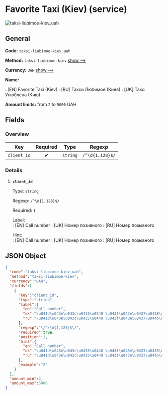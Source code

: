 
# Favorite Taxi (Kiev) (service) 
![taksi-liubimoe-kiev_uah](https://static.openfintech.io/payout_methods/taksi-liubimoe-kiev_uah/logo.svg?w=400&c=v0.59.26#w24)  

## General 
 
**Code:** `taksi-liubimoe-kiev_uah` 
 
**Method:** `taksi-liubimoe-kiev` [show -->](/payout-methods/taksi-liubimoe-kiev/) 
 
**Currency:** `UAH` [show -->](/currencies/UAH/) 
 
**Name:** 
 
:	[EN] Favorite Taxi (Kiev) 
:	[RU] Такси Любимое (Киев) 
:	[UK] Таксі Улюблена (Київ) 
 
**Amount limits:** from `2` to `5000` UAH 

## Fields 

### Overview 

|Key|Required|Type|Regexp| 
|:---:|:---:|:---:|:---:| 
|`client_id`|✔|`string`|`/^\d{1,128}$/`| 
 

### Details 
 
1. **`client_id`** 
 
	Type: `string` 
 
	Regexp: `/^\d{1,128}$/` 
 
	Required: `1` 
 
	Label:  
	: [EN] Call number 
	: [UK] Номер позивного 
	: [RU] Номер позывного 
 
	Hint:  
	: [EN] Call number 
	: [UK] Номер позивного 
	: [RU] Номер позывного 
 

## JSON Object 

```json
{
  "code":"taksi-liubimoe-kiev_uah",
  "method":"taksi-liubimoe-kiev",
  "currency":"UAH",
  "fields":[
    {
      "key":"client_id",
      "type":"string",
      "label":{
        "en":"Call number",
        "uk":"\u041d\u043e\u043c\u0435\u0440 \u043f\u043e\u0437\u0438\u0432\u043d\u043e\u0433\u043e",
        "ru":"\u041d\u043e\u043c\u0435\u0440 \u043f\u043e\u0437\u044b\u0432\u043d\u043e\u0433\u043e"
      },
      "regexp":"\/^\\d{1,128}$\/",
      "required":true,
      "position":1,
      "hint":{
        "en":"Call number",
        "uk":"\u041d\u043e\u043c\u0435\u0440 \u043f\u043e\u0437\u0438\u0432\u043d\u043e\u0433\u043e",
        "ru":"\u041d\u043e\u043c\u0435\u0440 \u043f\u043e\u0437\u044b\u0432\u043d\u043e\u0433\u043e"
      },
      "example":"2"
    }
  ],
  "amount_min":2,
  "amount_max":5000
}
```  
